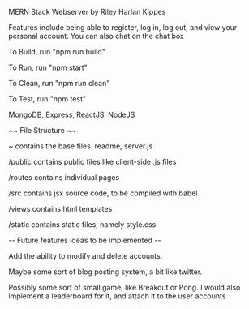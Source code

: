 MERN Stack Webserver by Riley Harlan Kippes

Features include being able to register, log in, log out, and view your personal account.
You can also chat on the chat box

To Build, run "npm run build"

To Run, run "npm start"

To Clean, run "npm run clean"

To Test, run "npm test"

MongoDB, Express, ReactJS, NodeJS

~~ File Structure ~~

~ contains the base files. readme, server.js

/public contains public files like client-side .js files

/routes contains individual pages

/src contains jsx source code, to be compiled with babel

/views contains html templates

/static contains static files, namely style.css

-- Future features ideas to be implemented --

Add the ability to modify and delete accounts. 

Maybe some sort of blog posting system, a bit like twitter. 

Possibly some sort of small game, like Breakout or Pong. I would also implement a leaderboard for it, and attach it to the user accounts
